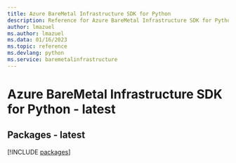 ```yaml
---
title: Azure BareMetal Infrastructure SDK for Python
description: Reference for Azure BareMetal Infrastructure SDK for Python
author: lmazuel
ms.author: lmazuel
ms.data: 01/16/2023
ms.topic: reference
ms.devlang: python
ms.service: baremetalinfrastructure
---
```

# Azure BareMetal Infrastructure SDK for Python - latest
## Packages - latest
[!INCLUDE [packages](baremetal-infrastructure-index.md)]